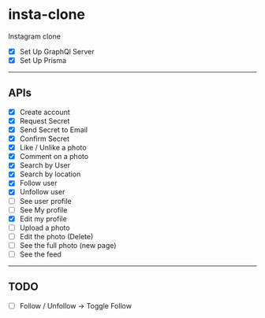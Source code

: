 # insta-clone

Instagram clone

- [x] Set Up GraphQl Server
- [x] Set Up Prisma

---

## APIs

- [x] Create account
- [x] Request Secret
- [x] Send Secret to Email
- [x] Confirm Secret
- [x] Like / Unlike a photo
- [x] Comment on a photo
- [x] Search by User
- [x] Search by location
- [x] Follow user
- [x] Unfollow user
- [ ] See user profile
- [ ] See My profile
- [x] Edit my profile
- [ ] Upload a photo
- [ ] Edit the photo (Delete)
- [ ] See the full photo (new page)
- [ ] See the feed

---

## TODO

- [ ] Follow / Unfollow -> Toggle Follow
